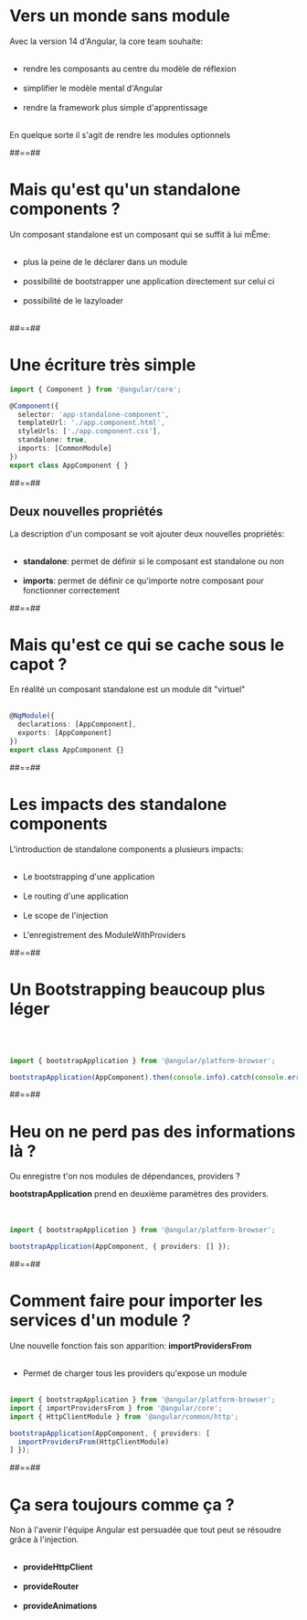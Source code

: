 <!-- .slide: class="sfeir-basic-slide"-->
# Vers un monde sans module

Avec la version 14 d'Angular, la core team souhaite: <br/><br/>

- rendre les composants au centre du modèle de réflexion <br/> <br/>
- simplifier le modèle mental d'Angular <br/> <br/>
- rendre la framework plus simple d'apprentissage <br/> <br/>

En quelque sorte il s'agit de rendre les modules optionnels
<!-- .element: class="center important"-->

##==##

<!-- .slide: class="sfeir-basic-slide"-->
# Mais qu'est qu'un standalone components ?

Un composant standalone est un composant qui se suffit à lui mÊme: <br/><br/>

- plus la peine de le déclarer dans un module <br/><br/>
- possibilité de bootstrapper une application directement sur celui ci <br/><br/>
- possibilité de le lazyloader <br/><br/>

##==##

<!-- .slide: class="with-code inconsolata"-->
# Une écriture très simple

```typescript
import { Component } from '@angular/core';

@Component({
  selector: 'app-standalone-component',
  templateUrl: './app.component.html',
  styleUrls: ['./app.component.css'],
  standalone: true,
  imports: [CommonModule]
})
export class AppComponent { }
```
<!-- .element: class="big-code"-->

##==##

<!-- .slide: class="sfeir-basic-slide"-->
## Deux nouvelles propriétés

La description d'un composant se voit ajouter deux nouvelles propriétés: <br/> <br/>

- __standalone__: permet de définir si le composant est standalone ou non <br/> <br/>
- __imports__: permet de définir ce qu'importe notre composant pour fonctionner correctement


##==## 

<!--- .slide: class="with-code inconsolata"-->
# Mais qu'est ce qui se cache sous le capot ?

En réalité un composant standalone est un module dit "virtuel" <br/><br/>

```typescript
@NgModule({
  declarations: [AppComponent],
  exports: [AppComponent]
})
export class AppComponent {}
```
<!-- .element: class="big-code"-->


##==##

<!-- .slide: class="sfeir-basic-slide"-->
# Les impacts des standalone components

L'introduction de standalone components a plusieurs impacts: <br/><br/>

- Le bootstrapping d'une application <br/><br/>
- Le routing d'une application <br/><br/>
- Le scope de l'injection <br/><br/>
- L'enregistrement des ModuleWithProviders <br/>


##==##

<!-- .slide: class="with-code inconsolata"-->
# Un Bootstrapping beaucoup plus léger

<br/> <br/>

```typescript
import { bootstrapApplication } from '@angular/platform-browser';

bootstrapApplication(AppComponent).then(console.info).catch(console.error);
```
<!-- .element: class="big-code"-->

##==##

<!-- .slide: class="with-code inconsolata" -->
# Heu on ne perd pas des informations là ?

Ou enregistre t'on nos modules de dépendances, providers ?
<!-- .element: class="important"-->

__bootstrapApplication__ prend en deuxième paramètres des providers. <br/><br/><br/>

```typescript
import { bootstrapApplication } from '@angular/platform-browser';

bootstrapApplication(AppComponent, { providers: [] });
```
<!-- .element: class="big-code"-->

##==##

<!-- .slide: class="with-code inconsolata"-->
# Comment faire pour importer les services d'un module ?

Une nouvelle fonction fais son apparition: __importProvidersFrom__ <br/><br/>

- Permet de charger tous les providers qu'expose un module <br/><br/>


```typescript
import { bootstrapApplication } from '@angular/platform-browser';
import { importProvidersFrom } from '@angular/core';
import { HttpClientModule } from '@angular/common/http';

bootstrapApplication(AppComponent, { providers: [
  importProvidersFrom(HttpClientModule)
] });
```
<!-- .element: class="big-code"-->

##==##

<!-- .slide: class="sfeir-basic-slide"-->
# Ça sera toujours comme ça ?

Non à l'avenir l'équipe Angular est persuadée que tout peut se résoudre grâce à l'injection. <br /><br/>

- __provideHttpClient__ <br/> <br/>
- __provideRouter__ <br/><br/>
- __provideAnimations__
